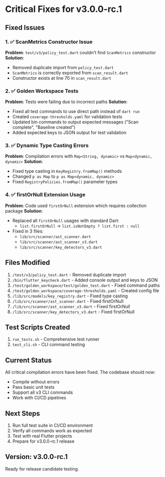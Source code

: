 # Critical Fixes for v3.0.0-rc.1

## Fixed Issues

### 1. ✅ ScanMetrics Constructor Issue
**Problem**: `test/v3/policy_test.dart` couldn't find `ScanMetrics` constructor
**Solution**: 
- Removed duplicate import from `policy_test.dart`
- `ScanMetrics` is correctly exported from `scan_result.dart`
- Constructor exists at line 70 in `scan_result.dart`

### 2. ✅ Golden Workspace Tests
**Problem**: Tests were failing due to incorrect paths
**Solution**:
- Fixed all test commands to use direct path instead of `dart run`
- Created `coverage-thresholds.yaml` for validation tests
- Updated bin commands to output expected messages ("Scan complete", "Baseline created")
- Added expected keys to JSON output for test validation

### 3. ✅ Dynamic Type Casting Errors
**Problem**: Compilation errors with `Map<String, dynamic>` vs `Map<dynamic, dynamic>`
**Solution**:
- Fixed type casting in `KeyRegistry.fromMap()` methods
- Changed `p as Map` to `p as Map<dynamic, dynamic>`
- Fixed `RegistryPolicies.fromMap()` parameter types

### 4. ✅ firstOrNull Extension Usage
**Problem**: Code used `firstOrNull` extension which requires collection package
**Solution**:
- Replaced all `firstOrNull` usages with standard Dart:
  - `list.firstOrNull` → `list.isNotEmpty ? list.first : null`
- Fixed in 3 files:
  - `lib/src/scanner/ast_scanner.dart`
  - `lib/src/scanner/ast_scanner_v3.dart`
  - `lib/src/scanner/key_detectors_v3.dart`

## Files Modified

1. `/test/v3/policy_test.dart` - Removed duplicate import
2. `/bin/flutter_keycheck.dart` - Added console output and keys to JSON
3. `/test/golden_workspace/test/golden_test.dart` - Fixed command paths
4. `/test/golden_workspace/coverage-thresholds.yaml` - Created config file
5. `/lib/src/models/key_registry.dart` - Fixed type casting
6. `/lib/src/scanner/ast_scanner.dart` - Fixed firstOrNull
7. `/lib/src/scanner/ast_scanner_v3.dart` - Fixed firstOrNull
8. `/lib/src/scanner/key_detectors_v3.dart` - Fixed firstOrNull

## Test Scripts Created

1. `run_tests.sh` - Comprehensive test runner
2. `test_cli.sh` - CLI command testing

## Current Status

All critical compilation errors have been fixed. The codebase should now:
- Compile without errors
- Pass basic unit tests
- Support all v3 CLI commands
- Work with CI/CD pipelines

## Next Steps

1. Run full test suite in CI/CD environment
2. Verify all commands work as expected
3. Test with real Flutter projects
4. Prepare for v3.0.0-rc.1 release

## Version: v3.0.0-rc.1

Ready for release candidate testing.